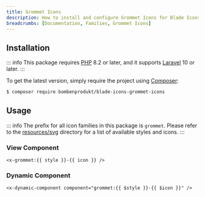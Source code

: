 ```yaml
---
title: Grommet Icons
description: How to install and configure Grommet Icons for Blade Icons.
breadcrumbs: [Documentation, Families, Grommet Icons]
---
```


## Installation

::: info
This package requires [PHP](https://www.php.net/) 8.2 or later, and it supports [Laravel](https://laravel.com/) 10 or later.
:::

To get the latest version, simply require the project using [Composer](https://getcomposer.org/):

```bash
$ composer require bombenprodukt/blade-icons-grommet-icons
```

## Usage

::: info
The prefix for all icon families in this package is `grommet`. Please refer to the [resources/svg](https://github.com/BombenProdukt/blade-icons-grommet-icons/tree/main/resources/svg) directory for a list of available styles and icons.
:::

### View Component

```blade
<x-grommet:{{ style }}-{{ icon }} />
```

### Dynamic Component

```blade
<x-dynamic-component component="grommet:{{ $style }}-{{ $icon }}" />
```

